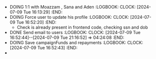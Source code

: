 - DOING 1:1 with Moazzam , Sana and Aden
  :LOGBOOK:
  CLOCK: [2024-07-09 Tue 16:13:29]
  :END:
- DOING Force user to update his profile
  :LOGBOOK:
  CLOCK: [2024-07-09 Tue 16:52:20]
  :END:
	- Check is already present in frontend code, checking ssn and dob
- DONE Send email to users
  :LOGBOOK:
  CLOCK: [2024-07-09 Tue 16:52:44]--[2024-07-09 Tue 21:16:52] =>  04:24:08
  :END:
- DOING Save campaignFunds and repayments
  :LOGBOOK:
  CLOCK: [2024-07-09 Tue 16:52:43]
  :END:
-